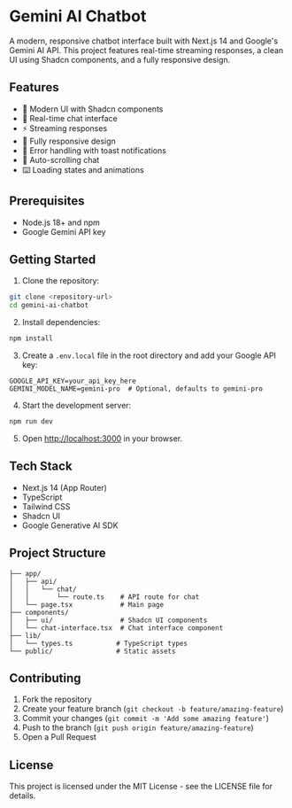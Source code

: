 # Gemini AI Chatbot

A modern, responsive chatbot interface built with Next.js 14 and Google's Gemini AI API. This project features real-time streaming responses, a clean UI using Shadcn components, and a fully responsive design.

## Features

- 🎨 Modern UI with Shadcn components
- 💬 Real-time chat interface
- ⚡ Streaming responses
- 📱 Fully responsive design
- 🎯 Error handling with toast notifications
- 🔄 Auto-scrolling chat
- ⌨️ Loading states and animations

## Prerequisites

- Node.js 18+ and npm
- Google Gemini API key

## Getting Started

1. Clone the repository:

```bash
git clone <repository-url>
cd gemini-ai-chatbot
```

2. Install dependencies:

```bash
npm install
```

3. Create a `.env.local` file in the root directory and add your Google API key:

```env
GOOGLE_API_KEY=your_api_key_here
GEMINI_MODEL_NAME=gemini-pro  # Optional, defaults to gemini-pro
```

4. Start the development server:

```bash
npm run dev
```

5. Open [http://localhost:3000](http://localhost:3000) in your browser.

## Tech Stack

- Next.js 14 (App Router)
- TypeScript
- Tailwind CSS
- Shadcn UI
- Google Generative AI SDK

## Project Structure

```
├── app/
│   ├── api/
│   │   └── chat/
│   │       └── route.ts    # API route for chat
│   └── page.tsx            # Main page
├── components/
│   ├── ui/                 # Shadcn UI components
│   └── chat-interface.tsx  # Chat interface component
├── lib/
│   └── types.ts           # TypeScript types
└── public/                # Static assets
```

## Contributing

1. Fork the repository
2. Create your feature branch (`git checkout -b feature/amazing-feature`)
3. Commit your changes (`git commit -m 'Add some amazing feature'`)
4. Push to the branch (`git push origin feature/amazing-feature`)
5. Open a Pull Request

## License

This project is licensed under the MIT License - see the LICENSE file for details.
